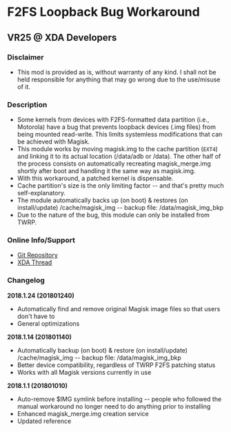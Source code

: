 # F2FS Loopback Bug Workaround
## VR25 @ XDA Developers


### Disclaimer
- This mod is provided as is, without warranty of any kind. I shall not be held responsible for anything that may go wrong due to the use/misuse of it.


### Description
- Some kernels from devices with F2FS-formatted data partition (i.e., Motorola) have a bug that prevents loopback devices (.img files) from being mounted read-write. This limits systemless modifications that can be achieved with Magisk.
- This module works by moving magisk.img to the cache partition (`EXT4`) and linking it to its actual location (/data/adb or /data). The other half of the process consists on automatically recreating magisk_merge.img shortly after boot and handling it the same way as magisk.img.
- With this workaround, a patched kernel is dispensable.
- Cache partition's size is the only limiting factor -- and that's pretty much self-explanatory.
- The module automatically backs up (on boot) & restores (on install/update) /cache/magisk_img -- backup file: /data/magisk_img_bkp
- Due to the nature of the bug, this module can only be installed from TWRP.


### Online Info/Support
- [Git Repository](https://github.com/Magisk-Modules-Repo/f2fs-loopback-bug-workaround)
- [XDA Thread](https://forum.xda-developers.com/apps/magisk/guide-magisk-official-version-including-t3577875)


### Changelog

**2018.1.24 (201801240)**
- Automatically find and remove original Magisk image files so that users don't have to
- General optimizations

**2018.1.14 (201801140)**
- Automatically backup (on boot) & restore (on install/update) /cache/magisk_img -- backup file: /data/magisk_img_bkp
- Better device compatibility, regardless of TWRP F2FS patching status
- Works with all Magisk versions currently in use

**2018.1.1 (201801010)**
- Auto-remove $IMG symlink before installing -- people who followed the manual workaround no longer need to do anything prior to installing
- Enhanced magisk_merge.img creation service
- Updated reference
